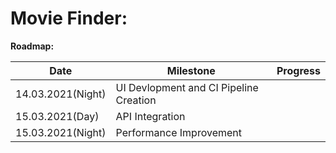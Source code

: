 # Movie Finder:








**Roadmap:** 

| Date  | Milestone  |Progress |
|--|--|--|
| 14.03.2021(Night) | UI Devlopment and CI Pipeline Creation ||
| 15.03.2021(Day) | API Integration  ||
| 15.03.2021(Night) | Performance Improvement  ||
 
